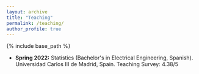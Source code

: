 ```yaml
---
layout: archive
title: "Teaching"
permalink: /teaching/
author_profile: true
---
```


{% include base_path %}

* **Spring 2022:** Statistics (Bachelor's in Electrical Engineering, Spanish). Universidad Carlos III de Madrid, Spain. Teaching Survey: 4.38/5
